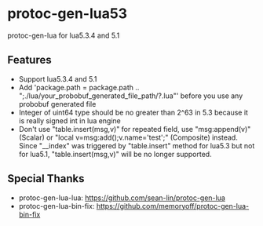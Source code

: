 # protoc-gen-lua53

protoc-gen-lua for lua5.3.4 and 5.1

## Features

- Support lua5.3.4 and 5.1
- Add 'package.path = package.path .. ";./lua/your_probobuf_generated_file_path/?.lua"' before you use any probobuf generated file
- Integer of uint64 type should be no greater than 2^63 in 5.3 because it is really signed int in lua engine
- Don't use "table.insert(msg,v)" for repeated field, use "msg:append(v)"(Scalar) or "local v=msg:add();v.name='test';" (Composite) instead. Since "__index" was triggered by "table.insert" method for lua5.3 but not for lua5.1, "table.insert(msg,v)" will be no longer supported.

## Special Thanks

- protoc-gen-lua-lua: https://github.com/sean-lin/protoc-gen-lua
- protoc-gen-lua-bin-fix: https://github.com/memoryoff/protoc-gen-lua-bin-fix
